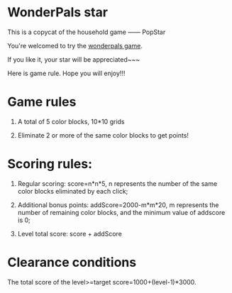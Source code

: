 # WonderPals star

This is a copycat of the household game —— PopStar

You're welcomed to try the [wonderpals game](https://Zzzz8886.github.io/Zzzz8886/).

If you like it, your star will be appreciated~~~

Here is game rule. Hope you will enjoy!!!

# Game rules
1. A total of 5 color blocks, 10\*10 grids

2. Eliminate 2 or more of the same color blocks to get points!

# Scoring rules:

1. Regular scoring: score=n\*n\*5, n represents the number of the same color blocks eliminated by each click;

2. Additional bonus points: addScore=2000-m\*m\*20, m represents the number of remaining color blocks, and the minimum value of addscore is 0;

3. Level total score: score + addScore

# Clearance conditions

The total score of the level>=target score=1000+(level-1)\*3000.
